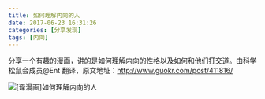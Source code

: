 ```yaml
---
title: 如何理解内向的人
date: 2017-06-23 16:31:26
categories: [分享发现]
tags: [内向]
---
```


分享一个有趣的漫画，讲的是如何理解内向的性格以及如何和他们打交道。由科学松鼠会成员@Ent 翻译，原文地址：http://www.guokr.com/post/411816/

![[译漫画]如何理解内向的人](http://1.im.guokr.com/4NWIgeFnN5Jr4nl_JjOLOX3VV6UWuS05CgJqzek3fH1YAgAAoA8AAEpQ.jpg)
